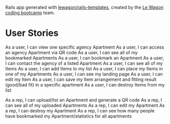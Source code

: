 Rails app generated with [lewagon/rails-templates](https://github.com/lewagon/rails-templates), created by the [Le Wagon coding bootcamp](https://www.lewagon.com) team.

<h1>User Stories</h1>

As a user, I can view one specific agency Apartment
As a user, I can access an agency Apartment via QR code
As a user, I can see all of my bookmarked Apartments
As a user, I can bookmark an Apartment
As a user, I can contact the agency of a listed Apartment
As a user, I can see all of my Items
As a user, I can add Items to my list
As a user, I can place my Items in one of my Apartments
As a user, I can see my landing page
As a user, I can edit my Item
As a user, I can save my Item arrangement and fitting result (good/bad fit) in a specific apartment
As a user, I can destroy Items from my list

As a rep, I can upload/list an Apartment and generate a QR code
As a rep, I can see all of my uploaded Apartments
As a rep, I can edit my Apartment
As a rep, I can destroy my Apartment
As a rep, I can see how many people have bookmarked my Apartment/statistics for all apartments
